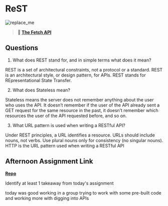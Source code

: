 # ReST

![replace_me](https://codeworks.blob.core.windows.net/public/assets/img/illustrations/placeholder.svg)

> **📖 [The Fetch API](https://codeworksacademy.com/fs-student-guide/resources/wk4/04-Fetch)**

## Questions

1. What does REST stand for, and in simple terms what does it mean?

REST is a set of architectural constraints, not a protocol or a standard. REST is an architectural style, or design pattern, for APIs. REST stands for REpresentational State Transfer.

2. What does Stateless mean?

Stateless means the server does not remember anything about the user who uses the API. It doesn’t remember if the user of the API already sent a GET request for the same resource in the past, it doesn’t remember which resources the user of the API requested before, and so on.

3. What URL pattern is used when writing a RESTful API?

Under REST principles, a URL identifies a resource.  URLs should include nouns, not verbs. Use plural nouns only for consistency (no singular nouns). HTTP is the URL pattern used when writing a RESTful API

## Afternoon Assignment Link

**[Repo](https://github.com/ZachYentsch/musicalTunes.git)**

Identify at least 1 takeaway from today's assignment

today was good working in a group trying to work with some pre-built code and working more with digging into APIs